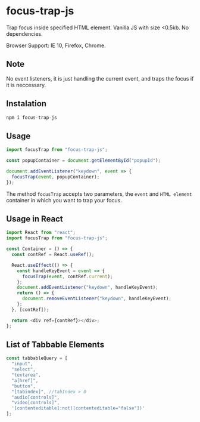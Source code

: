 # focus-trap-js

Trap focus inside specified HTML element. Vanilla JS with size <0.5kb. No dependencies.

Browser Support: IE 10, Firefox, Chrome.

## Note

No event listeners, it is just handling the current event, and traps the focus if it is neccessary.

## Instalation

```js
npm i focus-trap-js
```

## Usage

```js
import focusTrap from "focus-trap-js";

const popupContainer = document.getElementById("popupId");

document.addEventListener("keydown", event => {
  focusTrap(event, popupContainer);
});
```

The method `focusTrap` accepts two parameters, the `event` and `HTML element` container in which you want to trap your focus.

## Usage in React

```js
import React from "react";
import focusTrap from "focus-trap-js";

const Container = () => {
  const contRef = React.useRef();

  React.useEffect(() => {
    const handleKeyEvent = event => {
      focusTrap(event, contRef.current);
    };
    document.addEventListener("keydown", handleKeyEvent);
    return () => {
      document.removeEventListener("keydown", handleKeyEvent);
    };
  }, [contRef]);

  return <div ref={contRef}></div>;
};
```

## List of Tabbable Elements

```js
const tabbableQuery = [
  "input",
  "select",
  "textarea",
  "a[href]",
  "button",
  "[tabindex]", //tabIndex > 0
  "audio[controls]",
  "video[controls]",
  '[contenteditable]:not([contenteditable="false"])'
];
```
